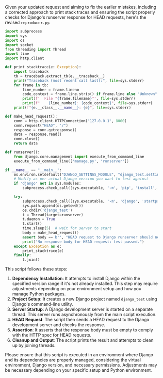 Given your updated request and aiming to fix the earlier mistakes, including a corrected approach to print stack traces and ensuring the script properly checks for Django's runserver response for HEAD requests, here's the revised `reproducer.py`:

```python
import subprocess
import sys
import os
import socket
from threading import Thread
import time
import http.client

def print_stacktrace(e: Exception):
    import traceback
    tb = traceback.extract_tb(e.__traceback__)
    print("Traceback (most recent call last):", file=sys.stderr)
    for frame in tb:
        line_number = frame.lineno
        code_context = frame.line.strip() if frame.line else "Unknown"
        print(f'  File "{frame.filename}"', file=sys.stderr)
        print(f"    {line_number}: {code_context}", file=sys.stderr)
    print(f"{e.__class__.__name__}: {e}", file=sys.stderr)

def make_head_request():
    conn = http.client.HTTPConnection("127.0.0.1", 8000)
    conn.request("HEAD", "/")
    response = conn.getresponse()
    data = response.read()
    conn.close()
    return data

def runserver():
    from django.core.management import execute_from_command_line
    execute_from_command_line(['manage.py', 'runserver'])

if __name__ == "__main__":
    os.environ.setdefault("DJANGO_SETTINGS_MODULE", "django_test.settings")
    # Modify as per actual Django version you want to test against
    if 'django' not in sys.modules:
        subprocess.check_call([sys.executable, '-m', 'pip', 'install', 'Django>1.10,<1.11'])

    try:
        subprocess.check_call([sys.executable, '-m', 'django', 'startproject', 'django_test'])
        sys.path.append(os.getcwd())
        os.chdir('django_test')
        t = Thread(target=runserver)
        t.daemon = True
        t.start()
        time.sleep(5)  # wait for server to start
        body = make_head_request()
        assert body == b'', "HEAD request to Django runserver should not return a body."
        print("No response body for HEAD request: test passed.")
    except Exception as e:
        print_stacktrace(e)
    finally:
        t.join()
```

This script follows these steps:

1. **Dependency Installation**: It attempts to install Django within the specified version range if it's not already installed. This step may require adjustments depending on your environment setup and how you manage Python packages.
2. **Project Setup**: It creates a new Django project named `django_test` using Django's command-line utility.
3. **Server Startup**: A Django development server is started on a separate thread. This server runs asynchronously from the main script execution.
4. **HEAD Request**: The script then sends a HEAD request to the Django development server and checks the response.
5. **Assertion**: It asserts that the response body must be empty to comply with the HTTP spec for HEAD requests.
6. **Cleanup and Output**: The script prints the result and attempts to clean up by joining threads.

Please ensure that this script is executed in an environment where Django and its dependencies are properly managed, considering the virtual environment, Django version, and necessary permissions. Adjustments may be necessary depending on your specific setup and Python environment.